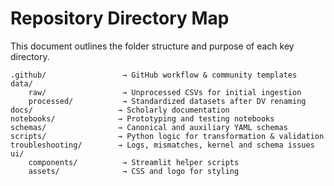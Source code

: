 # Repository Directory Map

This document outlines the folder structure and purpose of each key directory.

```
.github/                 → GitHub workflow & community templates
data/
    raw/                 → Unprocessed CSVs for initial ingestion
    processed/           → Standardized datasets after DV renaming
docs/                   → Scholarly documentation
notebooks/              → Prototyping and testing notebooks
schemas/                → Canonical and auxiliary YAML schemas
scripts/                → Python logic for transformation & validation
troubleshooting/        → Logs, mismatches, kernel and schema issues
ui/
    components/          → Streamlit helper scripts
    assets/              → CSS and logo for styling
```
